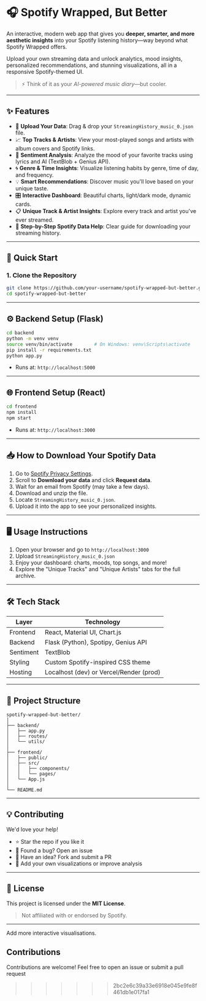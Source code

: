 # 🎧 Spotify Wrapped, But Better

An interactive, modern web app that gives you **deeper, smarter, and more aesthetic insights** into your Spotify listening history—way beyond what Spotify Wrapped offers.

Upload your own streaming data and unlock analytics, mood insights, personalized recommendations, and stunning visualizations, all in a responsive Spotify-themed UI.

> ⚡ Think of it as your *AI-powered music diary*—but cooler.

---

## ✨ Features

- 📂 **Upload Your Data**: Drag & drop your `StreamingHistory_music_0.json` file.
- 📈 **Top Tracks & Artists**: View your most-played songs and artists with album covers and Spotify links.
- 🧠 **Sentiment Analysis**: Analyze the mood of your favorite tracks using lyrics and AI (TextBlob + Genius API).
- 🌀 **Genre & Time Insights**: Visualize listening habits by genre, time of day, and frequency.
- 💡 **Smart Recommendations**: Discover music you'll love based on your unique taste.
- 🎛️ **Interactive Dashboard**: Beautiful charts, light/dark mode, dynamic cards.
- 📋 **Unique Track & Artist Insights**: Explore every track and artist you've ever streamed.
- 📘 **Step-by-Step Spotify Data Help**: Clear guide for downloading your streaming history.

---

## 🚀 Quick Start

### 1. Clone the Repository

```bash
git clone https://github.com/your-username/spotify-wrapped-but-better.git
cd spotify-wrapped-but-better
```

---

## ⚙️ Backend Setup (Flask)

```bash
cd backend
python -m venv venv
source venv/bin/activate        # On Windows: venv\Scripts\activate
pip install -r requirements.txt
python app.py
```

* Runs at: `http://localhost:5000`

---

## 🌐 Frontend Setup (React)

```bash
cd frontend
npm install
npm start
```

* Runs at: `http://localhost:3000`

---

## 📥 How to Download Your Spotify Data

1. Go to [Spotify Privacy Settings](https://www.spotify.com/account/privacy).
2. Scroll to **Download your data** and click **Request data**.
3. Wait for an email from Spotify (may take a few days).
4. Download and unzip the file.
5. Locate `StreamingHistory_music_0.json`.
6. Upload it into the app to see your personalized insights.

---

## 🖥️ Usage Instructions

1. Open your browser and go to `http://localhost:3000`
2. Upload `StreamingHistory_music_0.json`
3. Enjoy your dashboard: charts, moods, top songs, and more!
4. Explore the "Unique Tracks" and "Unique Artists" tabs for the full archive.

---

## 🛠️ Tech Stack

| Layer     | Technology                              |
| --------- | --------------------------------------- |
| Frontend  | React, Material UI, Chart.js            |
| Backend   | Flask (Python), Spotipy, Genius API     |
| Sentiment | TextBlob                                |
| Styling   | Custom Spotify-inspired CSS theme       |
| Hosting   | Localhost (dev) or Vercel/Render (prod) |

---

## 📁 Project Structure

```
spotify-wrapped-but-better/
│
├── backend/
│   ├── app.py
│   ├── routes/
│   └── utils/
│
├── frontend/
│   ├── public/
│   ├── src/
│   │   ├── components/
│   │   └── pages/
│   └── App.js
│
└── README.md
```

---

## 💡 Contributing

We'd love your help!

* ⭐ Star the repo if you like it
* 🐛 Found a bug? Open an issue
* 🎨 Have an idea? Fork and submit a PR
* 🧪 Add your own visualizations or improve analysis

---

## 📜 License

This project is licensed under the **MIT License**.

> Not affiliated with or endorsed by Spotify.

---


Add more interactive visualisations.

## Contributions

Contributions are welcome! Feel free to open an issue or submit a pull request
>>>>>>> 2bc2e6c39a33e6918e045e9fe8f461db1e017fa1
